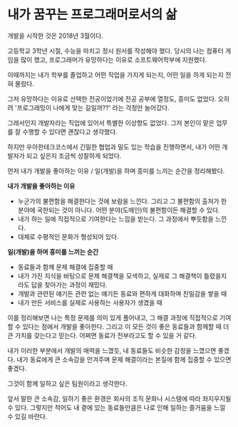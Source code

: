# 내가 꿈꾸는 프로그래머로서의 삶

개발을 시작한 것은 2018년 3월이다.

고등학교 3학년 시절, 수능을 마치고 정시 원서를 작성해야 했다. 당시의 나는 컴퓨터 게임을 많이 했고, 프로그래머가 유망하다는 이유로 소프트웨어학부에 지원했다.

이때까지는 내가 학부를 졸업하고 어떤 직업을 가지게 되는지, 어떤 일을 하게 되는지 전혀 몰랐다.

그저 유망하다는 이유로 선택한 전공이었기에 전공 공부에 열정도, 흥미도 없었다. 오히려 '프로그래밍이 나에게 맞는 길일까??' 라는 걱정만 늘어갔다.

그래서인지 개발자라는 직업에 있어서 특별한 이상향도 없었다. 그저 본인이 맡은 업무를 잘 수행할 수 있다면 괜찮다고 생각했다.

하지만 우아한테크코스에서 긴밀한 협업과 밀도 있는 학습을 진행하면서, 내가 어떤 개발자가 되고 싶은지 조금씩 성찰하게 되었다.

먼저 내가 개발을 좋아하는 이유 / 일(개발)을 하며 흥미를 느끼는 순간을 정리해봤다.

**내가 개발을 좋아하는 이유**
- 누군가의 불편함을 해결한다는 것에 보람을 느낀다. 그리고 그 불편함의 출처가 한 분야에 국한되는 것이 아니다. 어떤 분야(도메인)의 불편함이든 해결할 수 있다.
- 내가 하는 일에 직접적으로 기여한다는 느낌을 받는다. 그 과정에서 뿌듯함을 느낀다.
- 대체로 수평적인 문화가 형성되어 있다.

**일(개발)을 하며 흥미를 느끼는 순간**
- 동료들과 함께 문제 해결에 집중할 때
- 내가 가진 지식을 바탕으로 문제 해결책을 모색하고, 실제로 그 해결책이 틀렸을지라도 답을 찾아가는 과정이 재밌다.
- 개발과 관련된 얘기든 관련 없는 얘기든 동료와 편하게 대화하며 친밀감을 쌓을 때
- 내가 만든 서비스를 실제로 사용하는 사용자가 생겼을 때

이를 정리해보면 나는 특정 문제를 의미 있게 풀어내고, 그 해결 과정에 직접적으로 기여할 수 있다는 점에서 개발을 좋아한다.
그리고 이 모든 것이 좋은 동료들과 함께할 때 더 큰 가치를 갖는다고 믿는다. 어쩌면 동료가 전부라고도 할 수 있을 거 같다.

내가 이러한 부분에서 개발의 매력을 느꼈듯, 내 동료들도 비슷한 감정을 느꼈으면 좋겠다. 내가 동료에게 큰 소속감을 안겨주며 문제 해결이라는 본질에 함께 집중할 수 있으면 좋겠다.

그것이 함께 일하고 싶은 팀원이라고 생각한다.

앞서 말한 큰 소속감, 일하기 좋은 환경은 회사의 조직 문화나 시스템에 따라 좌지우지될 수 있다. 그렇지만 적어도 내 곁에 있는 동료들만큼은 나로 인해 일하는 즐거움을 느낄 수 있길 바란다.
